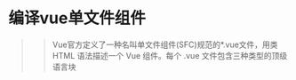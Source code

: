 # 编译vue单文件组件

>> Vue官方定义了一种名叫单文件组件(SFC)规范的*.vue文件，用类 HTML 语法描述一个 Vue 组件。每个 .vue 文件包含三种类型的顶级语言块 <template>、<script> 和 <style>，还允许添加可选的自定义块：

```html
<template>
  <div class="example">{{ msg }}</div>
</template>

<script>
export default {
  data () {
    return {
      msg: 'Hello world!'
    }
  }
}
</script>

<style>
.example {
  color: red;
}
</style>

<custom1>
  This could be e.g. documentation for the component.
</custom1>
```
